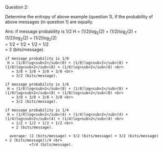 Question 2:

Determine the entropy of above example (question 1), if the probability of above messages (in question 1) are equally.

Ans:
	if message probability is 1/2
	H = (1/2)log<sub>2</sub>(2) + (1/2)log<sub>2</sub>(2) + (1/2)log<sub>2</sub>(2) + (1/2)log<sub>2</sub>(2) <br>
	  = 1/2 + 1/2 + 1/2 + 1/2 <br>
	  = 2 (bits/message).

	if message probability is 1/8
	 H = (1/8)log<sub>2</sub>(8) + (1/8)log<sub>2</sub>(8) + (1/8)log<sub>2</sub>(8) + (1/8)log<sub>2</sub>(8) <br>
	   = 3/8 + 3/8 + 3/8 + 3/8 <br>
	   = 3/2 (bits/message).

	if message probability is 1/8
	 H = (1/8)log<sub>2</sub>(8) + (1/8)log<sub>2</sub>(8) + (1/8)log<sub>2</sub>(8) + (1/8)log<sub>2</sub>(8) <br>
	   = 3/8 + 3/8 + 3/8 + 3/8 <br>
	   = 3/2 (bits/message).

	if message probability is 1/4
	 H = (1/4)log<sub>2</sub>(4) + (1/4)log<sub>2</sub>(4) + (1/4)log<sub>2</sub>(4) + (1/4)log<sub>2</sub>(4) <br>
	   = 1/2 + 1/2 + 1/2 + 1/2 <br>
	   = 2 (bits/message).

	  average: (2 (bits/message) + 3/2 (bits/message) + 3/2 (bits/message) + 2 (bits/message))/4 <br>
			   =7/4 (bits/message).

